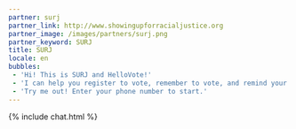 ```yaml
---
partner: surj
partner_link: http://www.showingupforracialjustice.org
partner_image: /images/partners/surj.png
partner_keyword: SURJ
title: SURJ
locale: en
bubbles:
 - 'Hi! This is SURJ and HelloVote!'
 - 'I can help you register to vote, remember to vote, and remind your friends to vote too.'
 - 'Try me out! Enter your phone number to start.'
---
```

{% include chat.html %}
